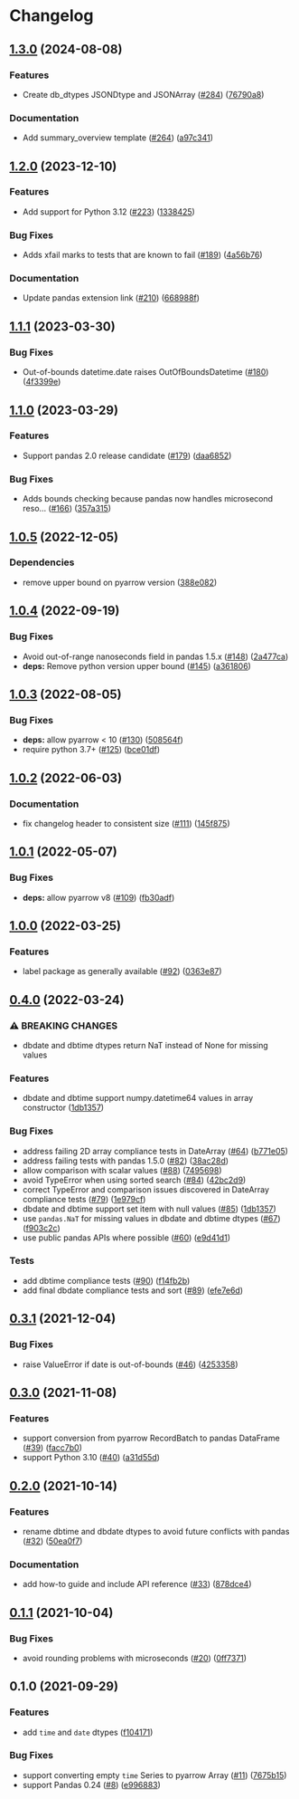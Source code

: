 # Changelog

## [1.3.0](https://github.com/googleapis/python-db-dtypes-pandas/compare/v1.2.0...v1.3.0) (2024-08-08)


### Features

* Create db_dtypes JSONDtype and JSONArray ([#284](https://github.com/googleapis/python-db-dtypes-pandas/issues/284)) ([76790a8](https://github.com/googleapis/python-db-dtypes-pandas/commit/76790a8c67ae8fa9687a4e6a6f950b15e6f34c6f))


### Documentation

* Add summary_overview template ([#264](https://github.com/googleapis/python-db-dtypes-pandas/issues/264)) ([a97c341](https://github.com/googleapis/python-db-dtypes-pandas/commit/a97c34198cbed37c8ff8ea683d485ebe36b804d7))

## [1.2.0](https://github.com/googleapis/python-db-dtypes-pandas/compare/v1.1.1...v1.2.0) (2023-12-10)


### Features

* Add support for Python 3.12 ([#223](https://github.com/googleapis/python-db-dtypes-pandas/issues/223)) ([1338425](https://github.com/googleapis/python-db-dtypes-pandas/commit/1338425ad765be4613bcf3fcfa7f6ce964de04a3))


### Bug Fixes

* Adds xfail marks to tests that are known to fail ([#189](https://github.com/googleapis/python-db-dtypes-pandas/issues/189)) ([4a56b76](https://github.com/googleapis/python-db-dtypes-pandas/commit/4a56b766b0ccba900a555167863f1081a76c4c0d))


### Documentation

* Update pandas extension link ([#210](https://github.com/googleapis/python-db-dtypes-pandas/issues/210)) ([668988f](https://github.com/googleapis/python-db-dtypes-pandas/commit/668988f0f1c25a9d50a7ad5523933e42553b5210))

## [1.1.1](https://github.com/googleapis/python-db-dtypes-pandas/compare/v1.1.0...v1.1.1) (2023-03-30)


### Bug Fixes

* Out-of-bounds datetime.date raises OutOfBoundsDatetime ([#180](https://github.com/googleapis/python-db-dtypes-pandas/issues/180)) ([4f3399e](https://github.com/googleapis/python-db-dtypes-pandas/commit/4f3399e3103c8ad8063b047c7718bcb5621038ca))

## [1.1.0](https://github.com/googleapis/python-db-dtypes-pandas/compare/v1.0.5...v1.1.0) (2023-03-29)


### Features

* Support pandas 2.0 release candidate ([#179](https://github.com/googleapis/python-db-dtypes-pandas/issues/179)) ([daa6852](https://github.com/googleapis/python-db-dtypes-pandas/commit/daa685234d283bc2f3c87a6127fd734d8a037ad6))


### Bug Fixes

* Adds bounds checking because pandas now handles microsecond reso… ([#166](https://github.com/googleapis/python-db-dtypes-pandas/issues/166)) ([357a315](https://github.com/googleapis/python-db-dtypes-pandas/commit/357a3156a3eb37eede2edb7fc84e93fe32967f11))

## [1.0.5](https://github.com/googleapis/python-db-dtypes-pandas/compare/v1.0.4...v1.0.5) (2022-12-05)


### Dependencies

* remove upper bound on pyarrow version ([388e082](https://github.com/googleapis/python-db-dtypes-pandas/commit/388e082a47d9515a14e20ffd87705c71712087ab))

## [1.0.4](https://github.com/googleapis/python-db-dtypes-pandas/compare/v1.0.3...v1.0.4) (2022-09-19)


### Bug Fixes

* Avoid out-of-range nanoseconds field in pandas 1.5.x ([#148](https://github.com/googleapis/python-db-dtypes-pandas/issues/148)) ([2a477ca](https://github.com/googleapis/python-db-dtypes-pandas/commit/2a477ca42033867fbf76f0a818677b04d4d66f8f))
* **deps:** Remove python version upper bound ([#145](https://github.com/googleapis/python-db-dtypes-pandas/issues/145)) ([a361806](https://github.com/googleapis/python-db-dtypes-pandas/commit/a361806026b0358270d101e9eff362d08a971076))

## [1.0.3](https://github.com/googleapis/python-db-dtypes-pandas/compare/v1.0.2...v1.0.3) (2022-08-05)


### Bug Fixes

* **deps:** allow pyarrow < 10 ([#130](https://github.com/googleapis/python-db-dtypes-pandas/issues/130)) ([508564f](https://github.com/googleapis/python-db-dtypes-pandas/commit/508564f1b898ec1ad7cae4c826ab3ad4b9a5349e))
* require python 3.7+ ([#125](https://github.com/googleapis/python-db-dtypes-pandas/issues/125)) ([bce01df](https://github.com/googleapis/python-db-dtypes-pandas/commit/bce01dfe92815ea478e1db4166e629062ec5ff97))

## [1.0.2](https://github.com/googleapis/python-db-dtypes-pandas/compare/v1.0.1...v1.0.2) (2022-06-03)


### Documentation

* fix changelog header to consistent size ([#111](https://github.com/googleapis/python-db-dtypes-pandas/issues/111)) ([145f875](https://github.com/googleapis/python-db-dtypes-pandas/commit/145f8750682fb007343a57c7c94bc5e7fa5b63ab))

## [1.0.1](https://github.com/googleapis/python-db-dtypes-pandas/compare/v1.0.0...v1.0.1) (2022-05-07)


### Bug Fixes

* **deps:** allow pyarrow v8 ([#109](https://github.com/googleapis/python-db-dtypes-pandas/issues/109)) ([fb30adf](https://github.com/googleapis/python-db-dtypes-pandas/commit/fb30adfd427d3df9919df00b096210ba1eb1b91d))

## [1.0.0](https://github.com/googleapis/python-db-dtypes-pandas/compare/v0.4.0...v1.0.0) (2022-03-25)


### Features

* label package as generally available ([#92](https://github.com/googleapis/python-db-dtypes-pandas/issues/92)) ([0363e87](https://github.com/googleapis/python-db-dtypes-pandas/commit/0363e8725b322881c1fe1e89bdeadd0f67317d22))

## [0.4.0](https://github.com/googleapis/python-db-dtypes-pandas/compare/v0.3.1...v0.4.0) (2022-03-24)


### ⚠ BREAKING CHANGES

* dbdate and dbtime dtypes return NaT instead of None for missing values

### Features

* dbdate and dbtime support numpy.datetime64 values in array constructor ([1db1357](https://github.com/googleapis/python-db-dtypes-pandas/commit/1db1357186b234a28b2ced10174bbd06e2f0ab73))


### Bug Fixes

* address failing 2D array compliance tests  in DateArray ([#64](https://github.com/googleapis/python-db-dtypes-pandas/issues/64)) ([b771e05](https://github.com/googleapis/python-db-dtypes-pandas/commit/b771e050acd2bdbf469a97f7477036c159b500f8))
* address failing tests with pandas 1.5.0 ([#82](https://github.com/googleapis/python-db-dtypes-pandas/issues/82)) ([38ac28d](https://github.com/googleapis/python-db-dtypes-pandas/commit/38ac28d8b16f9b86b5029c85e45e9f2e034159b7))
* allow comparison with scalar values ([#88](https://github.com/googleapis/python-db-dtypes-pandas/issues/88)) ([7495698](https://github.com/googleapis/python-db-dtypes-pandas/commit/7495698b3be3b7e8055ae450e24cd0e366b1b72a))
* avoid TypeError when using sorted search ([#84](https://github.com/googleapis/python-db-dtypes-pandas/issues/84)) ([42bc2d9](https://github.com/googleapis/python-db-dtypes-pandas/commit/42bc2d90174d152dfed782acf77016da55dbdaca))
* correct TypeError and comparison issues discovered in DateArray compliance tests ([#79](https://github.com/googleapis/python-db-dtypes-pandas/issues/79)) ([1e979cf](https://github.com/googleapis/python-db-dtypes-pandas/commit/1e979cf360eb586e77b415f7b710a8a41c22e981))
* dbdate and dbtime support set item with null values ([#85](https://github.com/googleapis/python-db-dtypes-pandas/issues/85)) ([1db1357](https://github.com/googleapis/python-db-dtypes-pandas/commit/1db1357186b234a28b2ced10174bbd06e2f0ab73))
* use `pandas.NaT` for missing values in dbdate and dbtime dtypes ([#67](https://github.com/googleapis/python-db-dtypes-pandas/issues/67)) ([f903c2c](https://github.com/googleapis/python-db-dtypes-pandas/commit/f903c2c68da1629241cf3bf37e1226babae669f4))
* use public pandas APIs where possible ([#60](https://github.com/googleapis/python-db-dtypes-pandas/issues/60)) ([e9d41d1](https://github.com/googleapis/python-db-dtypes-pandas/commit/e9d41d17b5d6a7d83c46e2497feb8e314545adcb))


### Tests

* add dbtime compliance tests ([#90](https://github.com/googleapis/python-db-dtypes-pandas/issues/90)) ([f14fb2b](https://github.com/googleapis/python-db-dtypes-pandas/commit/f14fb2bf78d8427b9546db4cdad1d893c1b1e5e1))
* add final dbdate compliance tests and sort ([#89](https://github.com/googleapis/python-db-dtypes-pandas/issues/89)) ([efe7e6d](https://github.com/googleapis/python-db-dtypes-pandas/commit/efe7e6d8953ebf8d2b4d9468c7c92638ea2ec9f9))

## [0.3.1](https://www.github.com/googleapis/python-db-dtypes-pandas/compare/v0.3.0...v0.3.1) (2021-12-04)


### Bug Fixes

* raise ValueError if date is out-of-bounds ([#46](https://www.github.com/googleapis/python-db-dtypes-pandas/issues/46)) ([4253358](https://www.github.com/googleapis/python-db-dtypes-pandas/commit/4253358b673965f7d2823b750f56553f6627e130))

## [0.3.0](https://www.github.com/googleapis/python-db-dtypes-pandas/compare/v0.2.0...v0.3.0) (2021-11-08)


### Features

* support conversion from pyarrow RecordBatch to pandas DataFrame ([#39](https://www.github.com/googleapis/python-db-dtypes-pandas/issues/39)) ([facc7b0](https://www.github.com/googleapis/python-db-dtypes-pandas/commit/facc7b0897e27c5ba99399b7d453818c5b4aeca7))
* support Python 3.10 ([#40](https://www.github.com/googleapis/python-db-dtypes-pandas/issues/40)) ([a31d55d](https://www.github.com/googleapis/python-db-dtypes-pandas/commit/a31d55db57b2f5655b1fee4230a930d5bee4b1c9))

## [0.2.0](https://www.github.com/googleapis/python-db-dtypes-pandas/compare/v0.1.1...v0.2.0) (2021-10-14)


### Features

* rename dbtime and dbdate dtypes to avoid future conflicts with pandas ([#32](https://www.github.com/googleapis/python-db-dtypes-pandas/issues/32)) ([50ea0f7](https://www.github.com/googleapis/python-db-dtypes-pandas/commit/50ea0f798548aa2f0516f6afc93ba6e80cc0e6d9))


### Documentation

* add how-to guide and include API reference ([#33](https://www.github.com/googleapis/python-db-dtypes-pandas/issues/33)) ([878dce4](https://www.github.com/googleapis/python-db-dtypes-pandas/commit/878dce48bd6714706a2a829775ce00e61724fc7a))

## [0.1.1](https://www.github.com/googleapis/python-db-dtypes-pandas/compare/v0.1.0...v0.1.1) (2021-10-04)


### Bug Fixes

* avoid rounding problems with microseconds ([#20](https://www.github.com/googleapis/python-db-dtypes-pandas/issues/20)) ([0ff7371](https://www.github.com/googleapis/python-db-dtypes-pandas/commit/0ff737120344602f49889596b1efa69a6a18a057))

## 0.1.0 (2021-09-29)


### Features

* add `time` and `date` dtypes ([f104171](https://www.github.com/googleapis/python-db-dtypes-pandas/commit/f10417111642e8f5f4b9af790367af930d15a056))


### Bug Fixes

* support converting empty `time` Series to pyarrow Array ([#11](https://www.github.com/googleapis/python-db-dtypes-pandas/issues/11)) ([7675b15](https://www.github.com/googleapis/python-db-dtypes-pandas/commit/7675b157feb842628fa731cc6a472aa9e6b92903))
* support Pandas 0.24 ([#8](https://www.github.com/googleapis/python-db-dtypes-pandas/issues/8)) ([e996883](https://www.github.com/googleapis/python-db-dtypes-pandas/commit/e996883bc9c76fe5f593e9c19a9d2a1c13501f5e))
